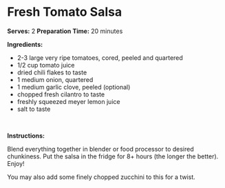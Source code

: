 Fresh Tomato Salsa
==================

**Serves:** 2
 **Preparation Time:** 20 minutes

**Ingredients:**

-   2-3 large very ripe tomatoes, cored, peeled and quartered
-   1/2 cup tomato juice
-   dried chili flakes to taste
-   1 medium onion, quartered
-   1 medium garlic clove, peeled (optional)
-   chopped fresh cilantro to taste
-   freshly squeezed meyer lemon juice
-   salt to taste

 

**Instructions:**

Blend everything together in blender or food processor to desired chunkiness. Put the salsa in the fridge for 8+ hours (the longer the better). Enjoy!

You may also add some finely chopped zucchini to this for a twist.
